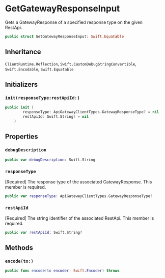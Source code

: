 # GetGatewayResponseInput

Gets a GatewayResponse of a specified response type on the given RestApi.

``` swift
public struct GetGatewayResponseInput: Swift.Equatable 
```

## Inheritance

`ClientRuntime.Reflection`, `Swift.CustomDebugStringConvertible`, `Swift.Encodable`, `Swift.Equatable`

## Initializers

### `init(responseType:restApiId:)`

``` swift
public init (
        responseType: ApiGatewayClientTypes.GatewayResponseType? = nil,
        restApiId: Swift.String? = nil
    )
```

## Properties

### `debugDescription`

``` swift
public var debugDescription: Swift.String 
```

### `responseType`

\[Required\] The response type of the associated GatewayResponse.
This member is required.

``` swift
public var responseType: ApiGatewayClientTypes.GatewayResponseType?
```

### `restApiId`

\[Required\] The string identifier of the associated RestApi.
This member is required.

``` swift
public var restApiId: Swift.String?
```

## Methods

### `encode(to:)`

``` swift
public func encode(to encoder: Swift.Encoder) throws 
```
